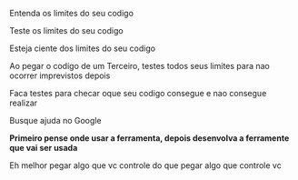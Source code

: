 Entenda os limites do seu codigo

Teste os limites do seu codigo

Esteja ciente dos limites do seu codigo

Ao pegar o codigo de um Terceiro, testes todos seus limites para nao ocorrer imprevistos depois

Faca testes para checar oque seu codigo consegue e nao consegue realizar

Busque ajuda no Google

**Primeiro pense onde usar a ferramenta, depois desenvolva a ferramente que vai ser usada**

Eh melhor pegar algo que vc controle do que pegar algo que controle vc